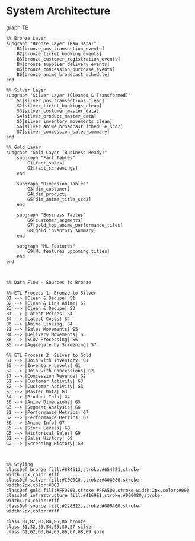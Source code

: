 # System Architecture
graph TB

   

    %% Bronze Layer
    subgraph "Bronze Layer (Raw Data)"
        B1[bronze_pos_transaction_events]
        B2[bronze_ticket_booking_events]
        B3[bronze_customer_registration_events]
        B4[bronze_supplier_delivery_events]
        B5[bronze_concession_purchase_events]
        B6[bronze_anime_broadcast_schedule]
    end

    %% Silver Layer
    subgraph "Silver Layer (Cleaned & Transformed)"
        S1[silver_pos_transactions_clean]
        S2[silver_ticket_bookings_clean]
        S3[silver_customer_master_data]
        S4[silver_product_master_data]
        S5[silver_inventory_movements_clean]
        S6[silver_anime_broadcast_schedule_scd2]
        S7[silver_concession_sales_summary]
    end

    %% Gold Layer
    subgraph "Gold Layer (Business Ready)"
        subgraph "Fact Tables"
            G1[fact_sales]
            G2[fact_screenings]
        end
        
        subgraph "Dimension Tables"
            G3[dim_customer]
            G4[dim_product]
            G5[dim_anime_title_scd2]
        end
        
        subgraph "Business Tables"
            G6[customer_segments]
            G7[gold_top_anime_performance_tiles]
            G8[gold_inventory_summary]
        end
        
        subgraph "ML Features"
            G9[ML_features_upcoming_titles]
        end
    end

 

    %% Data Flow - Sources to Bronze
    
    %% ETL Process 1: Bronze to Silver
    B1 --> |Clean & Dedupe| S1
    B2 --> |Clean & Link Anime| S2
    B3 --> |Clean & Dedupe| S3
    B1 --> |Latest Prices| S4
    B4 --> |Latest Costs| S4
    B6 --> |Anime Linking| S4
    B1 --> |Sales Movements| S5
    B4 --> |Delivery Movements| S5
    B6 --> |SCD2 Processing| S6
    B5 --> |Aggregate by Screening| S7

    %% ETL Process 2: Silver to Gold
    S1 --> |Join with Inventory| G1
    S5 --> |Inventory Levels| G1
    S2 --> |Join with Concessions| G2
    S7 --> |Concession Revenue| G2
    S1 --> |Customer Activity| G3
    S2 --> |Customer Activity| G3
    S3 --> |Master Data| G3
    S4 --> |Product Info| G4
    S6 --> |Anime Dimensions| G5
    G3 --> |Segment Analysis| G6
    S1 --> |Performance Metrics| G7
    S2 --> |Performance Metrics| G7
    S6 --> |Anime Info| G7
    S5 --> |Stock Levels| G8
    G5 --> |Historical Sales| G9
    G1 --> |Sales History| G9
    G2 --> |Screening History| G9


    
    %% Styling
    classDef bronze fill:#8B4513,stroke:#654321,stroke-width:2px,color:#fff
    classDef silver fill:#C0C0C0,stroke:#808080,stroke-width:2px,color:#000
    classDef gold fill:#FFD700,stroke:#FFA500,stroke-width:2px,color:#000
    classDef infrastructure fill:#4169E1,stroke:#000080,stroke-width:2px,color:#fff
    classDef source fill:#228B22,stroke:#006400,stroke-width:2px,color:#fff

    class B1,B2,B3,B4,B5,B6 bronze
    class S1,S2,S3,S4,S5,S6,S7 silver
    class G1,G2,G3,G4,G5,G6,G7,G8,G9 gold
